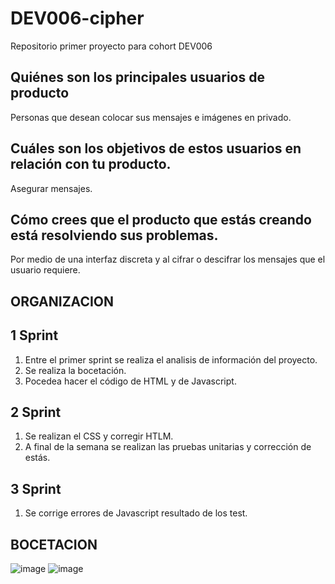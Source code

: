 # DEV006-cipher
Repositorio primer proyecto para cohort DEV006
##	Quiénes son los principales usuarios de producto
Personas que desean colocar sus mensajes e imágenes en privado.
##	Cuáles son los objetivos de estos usuarios en relación con tu producto.
Asegurar mensajes.
##	Cómo crees que el producto que estás creando está resolviendo sus problemas.
Por medio de una interfaz discreta y al cifrar o descifrar los mensajes que el usuario requiere.

## ORGANIZACION
  ## 1 Sprint

  1. Entre el primer sprint se realiza el analisis de información del proyecto.
  2. Se realiza la bocetación.
  3. Pocedea hacer el código de HTML y de Javascript.

  ## 2 Sprint

  1. Se realizan el CSS y corregir HTLM.
  2. A final de la semana se realizan las pruebas unitarias y corrección de estás.

 ## 3 Sprint
  
  1. Se corrige errores de Javascript resultado de los test.

## BOCETACION
![image](https://user-images.githubusercontent.com/125084134/229155334-8e3cda04-5ed4-4e38-9879-94ee56a2e5d3.png)
![image](https://user-images.githubusercontent.com/125084134/229155430-10dc59dc-586a-462e-ac6f-f7e5bc66bff1.png)

